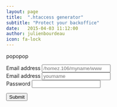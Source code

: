 ```yaml
---
layout: page
title:  ".htaccess generator"
subtitle: "Protect your backoffice"
date:   2015-04-03 11:12:00
author: julienbourdeau
icon: fa-lock
---
```


popopop


<form>

  <div class="form-group">
    <label for="admin_abs_path">Email address</label>
    <input type="text" name="admin_abs_path" class="form-control" id="admin_abs_path" placeholder="/homez.106/myname/www">
  </div>

  <div class="form-group">
    <label for="username">Email address</label>
    <input type="text" name="username" name="username" class="form-control" id="username" placeholder="yourname">
  </div>

  <div class="form-group">
    <label for="password">Password</label>
    <input type="password" class="form-control" id="password">
  </div>

  <button type="submit" class="btn btn-lg btn-info">Submit</button>

</form>
